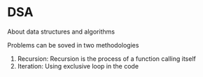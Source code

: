 # DSA
About data structures and algorithms

Problems can be soved in two methodologies
1. Recursion: Recursion is the process of a function calling itself
2. Iteration: Using exclusive loop in the code

